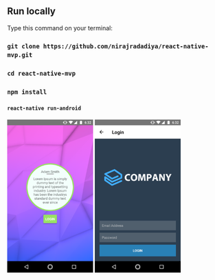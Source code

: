 ## Run locally
Type this command on your terminal:

### `git clone https://github.com/nirajradadiya/react-native-mvp.git`
### `cd react-native-mvp`
### `npm install`
#### `react-native run-android`

<img src="https://github.com/nirajradadiya/react-native-mvp/blob/master/screen1.png" width="200"/> <img src="https://github.com/nirajradadiya/react-native-mvp/blob/master/screen2.png" width="200"/>
